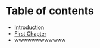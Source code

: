 # Table of contents

* [Introduction](README.md)
* [First Chapter](first-chapter.md)
* wwwwwwwwwwww

